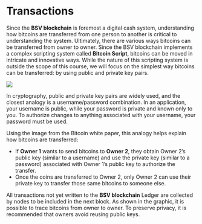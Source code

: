 # Transactions

Since the **BSV blockchain** is foremost a digital cash system, understanding how bitcoins are transferred from one person to another is critical to understanding the system. Ultimately, there are various ways bitcoins can be transferred from owner to owner. Since the BSV blockchain implements a complex scripting system called **Bitcoin Script**, bitcoins can be moved in intricate and innovative ways. While the nature of this scripting system is outside the scope of this course, we will focus on the simplest way bitcoins can be transferred: by using public and private key pairs.

[![](https://github.com/todriguez/BSV-Academy/raw/main/BSV%20Basics%20-%20Protocol%20and%20Design/.gitbook/assets/Transactions%20FINAL%20\(1\).jpeg)](../../BSV%20Basics%20-%20Protocol%20and%20Design/.gitbook/assets/Transactions%20FINAL%20\(1\).jpeg)

In cryptography, public and private key pairs are widely used, and the closest analogy is a username/password combination. In an application, your username is public, while your password is private and known only to you. To authorize changes to anything associated with your username, your password must be used.

Using the image from the Bitcoin white paper, this analogy helps explain how bitcoins are transferred:

* If **Owner 1** wants to send bitcoins to **Owner 2**, they obtain Owner 2’s public key (similar to a username) and use the private key (similar to a password) associated with Owner 1’s public key to authorize the transfer.
* Once the coins are transferred to Owner 2, only Owner 2 can use their private key to transfer those same bitcoins to someone else.

All transactions not yet written to the **BSV blockchain** Ledger are collected by nodes to be included in the next block. As shown in the graphic, it is possible to trace bitcoins from owner to owner. To preserve privacy, it is recommended that owners avoid reusing public keys.
